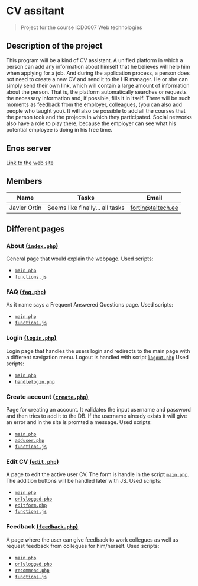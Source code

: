 # CV assitant
> Project for the course ICD0007 Web technologies

## Description of the project
This program will be a kind of CV assistant. A unified platform in which a person can add any information about himself that he believes will help him when applying for a job. And during the application process, a person does not need to create a new CV and send it to the HR manager. He or she can simply send their own link, which will contain a large amount of information about the person. That is, the platform automatically searches or requests the necessary information and, if possible, fills it in itself. There will be such moments as feedback from the employer, colleagues, (you can also add people who taught you). It will also be possible to add all the courses that the person took and the projects in which they participated. Social networks also have a role to play there, because the employer can see what his potential employee is doing in his free time.

## Enos server

[Link to the web site](https://enos.itcollege.ee/~issoys/cv-assistant/index.php)

## Members
|Name|Tasks|Email|
|---|---|---|
|Javier Ortín|Seems like finally... all tasks|<fortin@taltech.ee>|

## Different pages
### About [(```index.php```)](https://enos.itcollege.ee/~issoys/cv-assistant/index.php)
General page that would explain the webpage.
Used scripts:
- [```main.php```](main.php)
- [```functions.js```](functions.js)

### FAQ [(```faq.php```)](https://enos.itcollege.ee/~issoys/cv-assistant/faq.php)
As it name says a Frequent Answered Questions page.
Used scripts:
- [```main.php```](main.php)
- [```functions.js```](functions.js)

### Login [(```login.php```)](https://enos.itcollege.ee/~issoys/cv-assistant/login.php)
Login page that handles the users login and redirects to the main page with a different navigation menu. Logout is handled with script [```logout.php```](logout.php)
Used scripts:
- [```main.php```](main.php)
- [```handlelogin.php```](handlelogin.php)

### Create account [(```create.php```)](https://enos.itcollege.ee/~fortin/cv-assistant/create.php)
Page for creating an account. It validates the input username and password and then tries to add it to the DB. If the username already exists it will give an error and in the site is promted a message.
Used scripts:
- [```main.php```](main.php)
- [```adduser.php```](adduser.php)
- [```functions.js```](functions.js)

### Edit CV [(```edit.php```)](https://enos.itcollege.ee/~issoys/cv-assistant/edit.php)
A page to edit the active user CV. The form is handle in the script [```main.php```](```main.php```). The addition buttons will be handled later with JS.
Used scripts:
- [```main.php```](main.php)
- [```onlylogged.php```](onlylogged.php)
- [```editform.php```](editform.php)
- [```functions.js```](functions.js)

### Feedback [(```feedback.php```)](feedback.php)
A page where the user can give feedback to work collegues as well as request feedback from collegues for him/herself.
Used scripts:
- [```main.php```](main.php)
- [```onlylogged.php```](onlylogged.php)
- [```recommend.php```](recommend.php)
- [```functions.js```](functions.js)